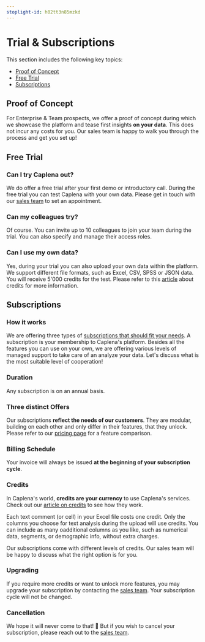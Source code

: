 ```yaml
---
stoplight-id: h02tt3n85mzkd
---
```


# Trial & Subscriptions

This section includes the following key topics:

* [Proof of Concept](#poof-of-concept)
* [Free Trial](#free-trial)
* [Subscriptions](#subscriptions)

## Proof of Concept
For Enterprise & Team prospects, we offer a proof of concept during which we showcase the platform and tease first insights **on your data**. This does not incur any costs for you. Our sales team is happy to walk you through the process and get you set up!

## Free Trial

### Can I try Caplena out?
We do offer a free trial after your first demo or introductory call. During the free trial you can test Caplena with your own data. Please get in touch with our [sales team](https://caplena.com/en/register/) to set an appointment.

### Can my colleagues try?

Of course. You can invite up to 10 colleagues to join your team during the trial. You can also specify and manage their access roles.

### Can I use my own data?

Yes, during your trial you can also upload your own data within the platform. We support different file formats, such as Excel, CSV, SPSS or JSON data. You will receive 5'000 credits for the test. Please refer to this [article](03-05-Credits.md) about credits for more information.

## Subscriptions

### How it works

We are offering three types of [subscriptions that should fit your needs](https://caplena.com/en/pricing). A subscription is your membership to Caplena's platform. Besides all the features you can use on your own, we are offering various levels of managed support to take care of an analyze your data. Let's discuss what is the most suitable level of cooperation!

### Duration

Any subscription is on an annual basis.

### Three distinct Offers

Our subscriptions **reflect the needs of our customers**. They are modular, building on each other and only differ in their features, that they unlock. Please refer to our [pricing page](https://caplena.com/en/pricing) for a feature comparison.

### Billing Schedule

Your invoice will always be issued **at the beginning of your subscription cycle**.

### Credits

In Caplena's world, **credits are your currency** to use Caplena's services. Check out our [article on credits](03-05-Credits.md) to see how they work.

Each text comment (or cell) in your Excel file costs one credit. Only the columns you choose for text analysis during the upload will use credits. You can include as many oadditional columns as you like, such as numerical data, segments, or demographic info, without extra charges. 

Our subscriptions come with different levels of credits. Our sales team will be happy to discuss what the right option is for you.

### Upgrading

If you require more credits or want to unlock more features, you may upgrade your subscription by contacting the [sales team](sales@caplena.com). Your subscription cycle will not be changed.

### Cancellation

We hope it will never come to that! 🙂 But if you wish to cancel your subscription, please reach out to the [sales team](sales@caplena.com).